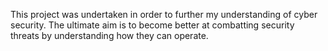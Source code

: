 This project was undertaken in order to further my understanding of cyber security. The ultimate aim is to become better
at combatting security threats by understanding how they can operate.
